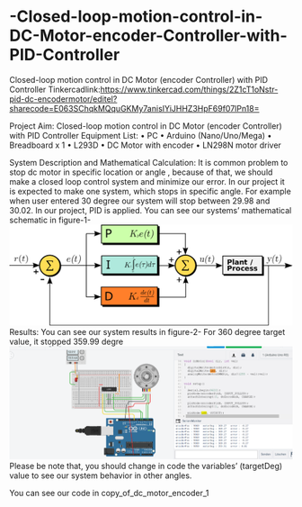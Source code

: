 # -Closed-loop-motion-control-in-DC-Motor-encoder-Controller-with-PID-Controller
 Closed-loop motion control in DC Motor (encoder Controller) with PID Controller
Tinkercadlink:https://www.tinkercad.com/things/2Z1cT1oNstr-pid-dc-encodermotor/editel?sharecode=E063SChqkMQquGKMy7anisIYiJHHZ3HpF69f07lPn18=

Project Aim: 
 Closed-loop motion control in DC Motor (encoder Controller) with PID Controller
Equipment List:
• PC 
• Arduino (Nano/Uno/Mega)
• Breadboard x 1 
• L293D
• DC Motor with encoder
• LN298N motor driver

System Description and Mathematical Calculation:
  It is common problem to stop dc motor in specific location or angle , because of that, we should make a closed loop control system and minimize our error. In our project it is expected to make one system, which stops in specific angle. For example when user entered 30 degree our system will stop between 29.98 and 30.02. In our project, PID is applied. You can see our systems’ mathematical schematic in figure-1-
![alt text](https://github.com/btknzn/-Closed-loop-motion-control-in-DC-Motor-encoder-Controller-with-PID-Controller/blob/master/PID%20Mats.png)
Results:
You can see our system results in figure-2-
For 360 degree target value, it stopped 359.99 degre 
![alt text](https://github.com/btknzn/-Closed-loop-motion-control-in-DC-Motor-encoder-Controller-with-PID-Controller/blob/master/PID%20RESULTS.PNG)
Please be note that, you should change in code the variables’ (targetDeg) value to see our system behavior in other angles.


You can see our code in copy_of_dc_motor_encoder_1
